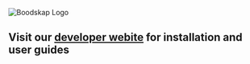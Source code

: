 ![Boodskap Logo](https://scontent.fmaa2-2.fna.fbcdn.net/v/t31.0-8/24837215_1491639110951688_1320692237507881677_o.jpg?_nc_cat=110&_nc_sid=dd9801&_nc_ohc=aACOB0_nddEAX8seTDT&_nc_ht=scontent.fmaa2-2.fna&oh=cad6af5766a13baeeac313f7e9532236&oe=5EDE9A46)

## Visit our [developer webite](https://developer.boodskap.io) for installation and user guides
